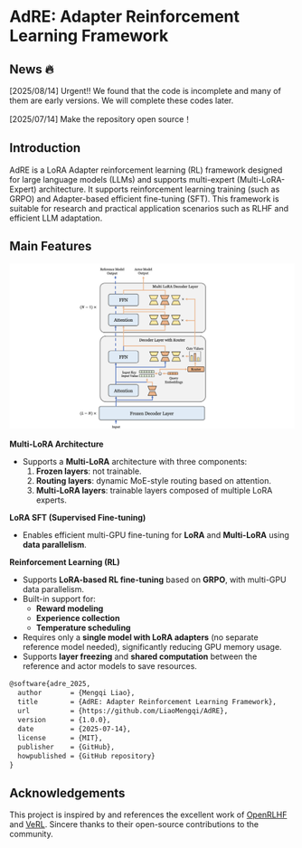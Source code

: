 # AdRE: Adapter Reinforcement Learning Framework

## News 🔥
[2025/08/14] Urgent‼️ We found that the code is incomplete and many of them are early versions. We will complete these codes later.

[2025/07/14] Make the repository open source！

## Introduction

AdRE is a LoRA Adapter reinforcement learning (RL) framework designed for large language models (LLMs) and supports multi-expert (Multi-LoRA-Expert) architecture. It supports reinforcement learning training (such as GRPO) and Adapter-based efficient fine-tuning (SFT). This framework is suitable for research and practical application scenarios such as RLHF and efficient LLM adaptation.




## Main Features

![AdRE arch](./fig/adre.png)


 **Multi-LoRA Architecture**

- Supports a **Multi-LoRA** architecture with three components:
    1. **Frozen layers**: not trainable.
    2. **Routing layers**: dynamic MoE-style routing based on attention.
    3. **Multi-LoRA layers**: trainable layers composed of multiple LoRA experts.



**LoRA SFT (Supervised Fine-tuning)**

- Enables efficient multi-GPU fine-tuning for **LoRA** and **Multi-LoRA** using **data parallelism**.



**Reinforcement Learning (RL)**

- Supports **LoRA-based RL fine-tuning** based on **GRPO**, with multi-GPU data parallelism.
- Built-in support for:
    - **Reward modeling**
    - **Experience collection**
    - **Temperature scheduling**
- Requires only a **single model with LoRA adapters** (no separate reference model needed), significantly reducing GPU memory usage.
- Supports **layer freezing** and **shared computation** between the reference and actor models to save resources.




```
@software{adre_2025,
  author       = {Mengqi Liao},
  title        = {AdRE: Adapter Reinforcement Learning Framework},
  url          = {https://github.com/LiaoMengqi/AdRE},
  version      = {1.0.0},
  date         = {2025-07-14},
  license      = {MIT},
  publisher    = {GitHub},
  howpublished = {GitHub repository}
}
```



## Acknowledgements

This project is inspired by and references the excellent work of [OpenRLHF](https://github.com/OpenRLHF/OpenRLHF) and [VeRL](https://github.com/volcengine/verl). Sincere thanks to their open-source contributions to the community.
